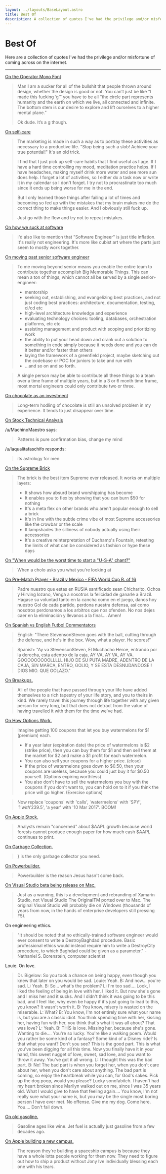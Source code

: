 ```yaml
---
layout: ../layouts/BaseLayout.astro
title: Best Of
description: A collection of quotes I've had the privilege and/or misfortune of coming across on the internet.
---
```


# Best Of

Here are a collection of quotes I’ve had the privilege and/or misfortune of coming across on the internet.

---

[On the Operator Mono Font](https://www.reddit.com/r/webdev/comments/8dyn99/operator_mono_is_the_comic_sans_of_2018/dxr6oug/)

> Man I am a sucker for all of the bullshit that people thrown around design, whether the design is good or not. You can’t just be like “I made this fucking ‘g’” you have to be all “the circle part represents humanity and the earth on which we live, all connected and infinite. The bottom stem is our desire to explore and lift ourselves to a higher mental plane.”
>
> Ok dude. It’s a g though.

[On self-care](https://news.ycombinator.com/item?id=35985569)

> The marketing is made in such a way as to portray these activities as necessary to a productive life. "Stop being such a slob! Achieve your true potential!" It's an old trick.
>
> I find that I just pick up self-care habits that I find useful as I age. If I have a hard time controlling my mood, meditation practice helps. If I have headaches, making myself drink more water and see more sun does help. I forget a lot of activities, so I either do a task now or write it in my calendar so I don't forget. I try not to procrastinate too much since it ends up being worse for me in the end.
>
> But I only learned those things after failing a lot of times and becoming so fed up with the mistakes that my brain makes me do the correct thing to make things easier. And I obviously still fuck up.
>
> Just go with the flow and try not to repeat mistakes.

[On how we suck at software](https://www.reddit.com/r/webdev/duplicates/95sofq/were_all_terrible_at_what_we_do/)

> I'd also like to mention that "Software Engineer" is just title inflation. It's really not engineering. It's more like cubist art where the parts just seem to mostly work together.

[On moving past senior software engineer](https://news.ycombinator.com/item?id=30077184)

> To me moving beyond senior means you enable the entire team to contribute together accomplish Big Memorable Things.
> This can mean a ton of things, which cannot all be served by a single senior+ engineer:
>
> - mentorship
> - seeking out, establishing, and evangelizing best practices, and not just coding best practices: architecture, documentation, testing, ci/cd etc
> - high-level architecture knowledge and experience
> - evaluating technology choices: tooling, databases, orchestration platforms, etc etc
> - assisting management and product with scoping and prioritizing work
> - the ability to put your head down and crank out a solution to something in code simply because it needs done and you can do it better and/or faster than others
> - laying the framework of a greenfield project, maybe sketching out the codebase or POC for juniors to take and run with
> - ...and so on and so forth.

> A single person may be able to contribute all these things to a team over a time frame of multiple years, but in a 3 or 6 month time frame, most mortal engineers could only contribute two or three.

[On chocolate as an investment](https://news.ycombinator.com/item?id=27208843)

> Long-term hodling of chocolate is still an unsolved problem in my experience. It tends to just disappear over time.

[On Stock Technical Analysis](https://www.reddit.com/r/wallstreetbets/comments/lw7z8v/update_gme_broke_through_the_pennant_next_stop_is/gpftqkc/)

/u/MachinoMaestro says:

> Patterns is pure confirmation bias, change my mind

/u/laqualitafaschifo responds:

> its astrology for men

[On the Supreme Brick](https://www.reddit.com/r/streetwear/comments/9dt12o/why_supreme_can_not_register_its_trademark/e5jupgx/)

> The brick is the best item Supreme ever released.
> It works on multiple layers:
>
> - It shows how absurd brand worshipping has become
> - It enables you to flex by showing that you can burn $50 for nothing
> - It's a meta flex on other brands who aren't popular enough to sell a brick
> - It's in line with the subtle crime vibe of most Supreme accessories like the crowbar or the scale
> - It lampshades the silliness of nobody actually using their accessories
> - It's a creative reinterpretation of Duchamp's Fountain, retesting the limits of what can be considered as fashion or hype these days

[On "When would be the worst time to start a "U-S-A" chant?"](https://www.reddit.com/r/AskReddit/comments/9igkot/when_would_be_the_worst_time_to_start_a_usa_chant/e6jjft7/)

> When a cholo asks you what you're looking at

[On Pre-Match Prayer - Brazil v Mexico - FIFA World Cup R. of 16](https://www.reddit.com/r/LigaMX/comments/8va31z/prematch_thread_brazil_vs_mexico_fifa_world_cup_r/e1mdndq/)

> Padre nuestro que estas en RUSIA santificado sean Chicharito, Ochoa y Hirving lozano, Venga a nosotros la felicidad de ganarle a Brazil. Hágase su voluntad tanto en la cancha como en el juego, danos hoy nuestro Gol de cada partido, perdona nuestra defensa, así como nosotros perdonamos a los arbitros que nos ofenden. No nos dejes caer en la eliminación y llevanos a la final.... Amen!

[On Spanish vs English Futbol Commentators](https://www.reddit.com/r/LatinoPeopleTwitter/comments/8r2go2/goooooooooooooooooooool/e0ogd1c/)

> English: "There StevensonSteven goes with the ball, cutting through the defense, and he's in the box. Wow, what a player. He scores!"

> Spanish: "Ay va StevensonSteven, El Muchacho Heroe, entrando por la derecha, esta adentro de la caja, AY VA, AY VA, AY VA. GOOOOOOOOOLLLLL HIJO DE SU PUTA MADRE, ADENTRO DE LA CAJA, SIN MARCA, ENTRO, GOLIO, Y SE ESTA DESNUDANDOSE ! DIOS MIO. QUE GOLAZO."

[On Breakups.](https://www.reddit.com/r/LifeProTips/comments/8nridy/lpt_when_you_go_on_vacation_bring_a_new/dzy05rk/)

> All of the people that have passed through your life have added themselves to a rich tapestry of your life story, and you to theirs in kind. We rarely travel this journey through life together with any given person for very long, but that does not detract from the value of having travelled it with them for the time we've had.

[On How Options Work.](https://www.reddit.com/r/wallstreetbets/comments/5xw74h/what_were_your_moves_today_march_6_2017/deld7pu/)

> Imagine getting 100 coupons that let you buy watermelons for $1 (premium) each.
>
> - If a year later (expiration date) the price of watermelons is $2 (strike price), then you can buy them for $1 and then sell them at the market for $2 and make a $1 profit for each watermelon.
> - You can also sell your coupons for a higher price. (close)
> - If the price of watermelons goes down to $0.50, then your coupons are useless, because you could just buy it for $0.50 yourself. (Options expiring worthless)
> - You also don't have to sell the watermelons you buy with the coupons if you don't want to, you can hold on to it if you think the price will go higher. (Exercise options)

> Now replace 'coupons' with 'calls', 'watermelons' with 'SPY', '$1' with '$239.5', 'a year' with '10 Mar 2017'.
> BOOM!

[On Apple Stock.](https://news.ycombinator.com/user?id=archmikhail)

> Analysts remain "concerned" about $AAPL growth because world forests cannot produce enough paper for how much cash $AAPL continues to print.

[On Garbage Collection.](https://www.reddit.com/r/ProgrammerHumor/comments/5xunky/when_you_forget_that_c_doesnt_have_garbage/del7on9/)

> } is the only garbage collector you need.

[On Powerbuilder.](https://www.reddit.com/r/ProgrammerHumor/comments/5xr57c/i_was_given_this_after_being_hired_to_support/dekg5k2/)

> Powerbuilder is the reason Jesus hasn't come back.

[On Visual Studio beta being release on Mac.](https://www.reddit.com/r/programming/comments/5da1oa/visual_studio_for_mac_preview_download/da2w99m/?context=3)

> Just as a warning, this is a development and rebranding of Xamarin Studio, not Visual Studio The OriginalTM ported over to Mac.
> The original Visual Studio will probably die on Windows (thousands of years from now, in the hands of enterprise developers still pressing F5).

On engineering ethics.

> "It should be noted that no ethically-trained software engineer would ever consent to write a DestroyBaghdad procedure. Basic professional ethics would instead require him to write a DestroyCity procedure, to which Baghdad could be given as a parameter." - Nathaniel S. Borenstein, computer scientist

Louie. On love.

> Dr. Bigelow: So you took a chance on being happy, even though you knew that later on you would be sad.
> Louie: Yeah.
> B: And now... you're sad.
> L: Yeah.
> B: So... what's the problem?
> L: I'm too sad.... Look, I liked the feeling of being in love with her. I liked it. But now she's gone and I miss her and it sucks. And I didn't think it was going to be this bad, and I feel like, why even be happy if it's just going to lead to this, you know? It wasn't worth it.
> B: You know, misery is wasted on the miserable.
> L: What?
> B: You know, I'm not entirely sure what your name is, but you are a classic idiot. You think spending time with her, kissing her, having fun with her, you think that's what it was all about? That was love?
> L: Yeah.
> B: THIS is love. Missing her, because she's gone. Wanting to die.... You're so lucky. You're like a walking poem. Would you rather be some kind of a fantasy? Some kind of a Disney ride? Is that what you want? Don't you see? This is the good part. This is what you've been digging for all this time. Now you finally have it in your hand, this sweet nugget of love, sweet, sad love, and you want to throw it away. You've got it all wrong.
> L: I thought this was the bad part.
> B: No! The bad part is when you forget her, when you don't care about her, when you don't care about anything. The bad part is coming, so enjoy the heartbreak while you can, for God's sakes. Pick up the dog poop, would you please? Lucky sonofabitch. I haven't had my heart broken since Marilyn walked out on me, since I was 35 years old. What I would give to have that feeling again.... You know, I'm not really sure what your name is, but you may be the single most boring person I have ever met. No offense. Give me my dog. Come here. You.... Don't fall down.

[On old gasoline.](https://www.reddit.com/r/BuyItForLife/comments/5mgjxq/17_years_old_and_not_cranked_since_last_january/dc3i7mx/?context=3)

> Gasoline ages like wine. Jet fuel is actually just gasoline from a few decades ago.

[On Apple building a new campus.](https://www.reddit.com/r/apple/comments/59bym2/apple_expected_to_report_first_annual_revenue/d97xyv2/?context=3)

> The reason they're building a spaceship campus is because they have a whole lotta people working for them now. They need to figure out how to ship a product without Jony Ive individually blessing each one with his tears.

